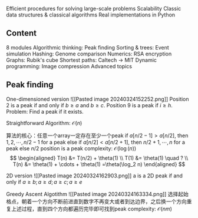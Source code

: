 Efficient procedures for solving large-scale problems
Scalability
Classic data structures & classical algorithms
Real implementations in Python

## Content
8 modules
Algorithmic thinking: Peak finding
Sorting & trees: Event simulation
Hashing: Genome comparison
Numerics: RSA encryption
Graphs: Rubik's cube
Shortest paths: Caltech $\rightarrow$ MIT
Dynamic programming: Image compression
Advanced topics

## Peak finding
One-dimensioned version
![[Pasted image 20240324152252.png]]
Position 2 is a peak if and only if $b \ge a$ and $b \ge c$.
Position 9 is a peak if $i \ge h$.
Problem: Find a peak if it exists.

Straightforward Algorithm: $\mathcal{O}(n)$

算法的核心：任意一个array一定存在至少一个peak
if $a[n/2 - 1] \gt a[n/2]$, then $1, 2, \cdots, n/2-1$ for a peak
else if $a[n/2] < a[n/2 + 1]$, then $n/2+1, \cdots, n$ for a peak
else $n/2$ position is a peak
complexity: $\mathcal{O}(\log(n))$
$$
\begin{aligned}
T(n) &= T(n/2) + \theta(1) \\
T(1) &= \theta(1) \quad ? \\
T(n) &= \theta(1) + \cdots + \theta(1) =\theta(\log_2 n)
\end{aligned}
$$

2D version
![[Pasted image 20240324162903.png]]
a is a 2D peak if and only if $a \ge b; a\ge d; a\ge c; a\ge e$

Greedy Ascent Algotithm
![[Pasted image 20240324163334.png]]
选择起始格点，朝着一个方向不断前进直到数字不再变大或者到达边界，之后换一个方向重复上述过程，直到四个方向都遍历完毕即可找到peak
complexity: $\mathcal{O}(nm)$

